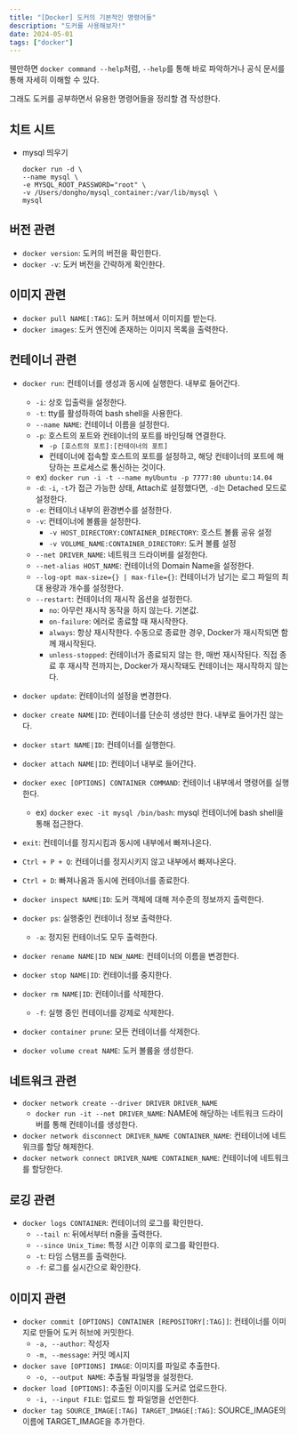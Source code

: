 ```yaml
---
title: "[Docker] 도커의 기본적인 명령어들"
description: "도커를 사용해보자!"
date: 2024-05-01
tags: ["docker"]
---
```


웬만하면 `docker command --help`처럼, `--help`를 통해 바로 파악하거나 공식 문서를 통해 자세히 이해할 수 있다.

그래도 도커를 공부하면서 유용한 명령어들을 정리할 겸 작성한다.

## 치트 시트

- mysql 띄우기
  ```docker
  docker run -d \
  --name mysql \
  -e MYSQL_ROOT_PASSWORD="root" \
  -v /Users/dongho/mysql_container:/var/lib/mysql \
  mysql
  ```

## 버전 관련

- `docker version`: 도커의 버전을 확인한다.
- `docker -v`: 도커 버전을 간략하게 확인한다.

## 이미지 관련

- `docker pull NAME[:TAG]`: 도커 허브에서 이미지를 받는다.
- `docker images`: 도커 엔진에 존재하는 이미지 목록을 출력한다.

## 컨테이너 관련

- `docker run`: 컨테이너를 생성과 동시에 실행한다. 내부로 들어간다.
  - `-i`: 상호 입출력을 설정한다.
  - `-t`: tty를 활성하하여 bash shell을 사용한다.
  - `--name NAME`: 컨테이너 이름을 설정한다.
  - `-p`: 호스트의 포트와 컨테이너의 포트를 바인딩해 연결한다.
      - `-p [호스트의 포트]:[컨테이너의 포트]`
      - 컨테이너에 접속할 호스트의 포트를 설정하고, 해당 컨테이너의 포트에 해당하는 프로세스로 통신하는 것이다.
  - ex) `docker run -i -t --name myUbuntu -p 7777:80 ubuntu:14.04`
  - `-d`: `-i`, `-t`가 접근 가능한 상태, Attach로 설정했다면, `-d`는 Detached 모드로 설정한다.
  - `-e`: 컨테이너 내부의 환경변수를 설정한다.
  - `-v`: 컨테이너에 볼륨을 설정한다.
      - `-v HOST_DIRECTORY:CONTAINER_DIRECTORY`: 호스트 볼륨 공유 설정
      - `-v VOLUME_NAME:CONTAINER_DIRECTORY`: 도커 볼륨 설정
  - `--net DRIVER_NAME`: 네트워크 드라이버를 설정한다.
  - `--net-alias HOST_NAME`: 컨테이너의 Domain Name을 설정한다.
  - `--log-opt max-size={} | max-file={}`: 컨테이너가 남기는 로그 파일의 최대 용량과 개수를 설정한다.
  - `--restart`: 컨테이너의 재시작 옵션을 설정한다.
      - `no`: 아무런 재시작 동작을 하지 않는다. 기본값.
      - `on-failure`: 에러로 종료할 때 재시작한다.
      - `always`: 항상 재시작한다. 수동으로 종료한 경우, Docker가 재시작되면 함께 재시작된다.
      - `unless-stopped`: 컨테이너가 종료되지 않는 한, 매번 재시작된다. 직접 종료 후 재시작 전까지는, Docker가 재시작돼도 컨테이너는 재시작하지 않는다.
- `docker update`: 컨테이너의 설정을 변경한다.
- `docker create NAME|ID`: 컨테이너를 단순히 생성만 한다. 내부로 들어가진 않는다.
- `docker start NAME|ID`: 컨테이너를 실행한다.
- `docker attach NAME|ID`: 컨테이너 내부로 들어간다.
- `docker exec [OPTIONS] CONTAINER COMMAND`: 컨테이너 내부에서 명령어를 실행한다.
  - ex) `docker exec -it mysql /bin/bash`: mysql 컨테이너에 bash shell을 통해 접근한다.
  
- `exit`: 컨테이너를 정지시킴과 동시에 내부에서 빠져나온다.
- `Ctrl + P + Q`: 컨테이너를 정지시키지 않고 내부에서 빠져나온다.
- `Ctrl + D`: 빠져나옴과 동시에 컨테이너를 종료한다.

- `docker inspect NAME|ID`: 도커 객체에 대해 저수준의 정보까지 출력한다.

- `docker ps`: 실행중인 컨테이너 정보 출력한다.
  - `-a`: 정지된 컨테이너도 모두 출력한다.

- `docker rename NAME|ID NEW_NAME`: 컨테이너의 이름을 변경한다.

- `docker stop NAME|ID`: 컨테이너를 중지한다.
- `docker rm NAME|ID`: 컨테이너를 삭제한다.
  - `-f`: 실행 중인 컨테이너를 강제로 삭제한다.
- `docker container prune`: 모든 컨테이너를 삭제한다.

- `docker volume creat NAME`: 도커 볼륨을 생성한다.

## 네트워크 관련

- `docker network create --driver DRIVER DRIVER_NAME`
  - `docker run -it --net DRIVER_NAME`: NAME에 해당하는 네트워크 드라이버를 통해 컨테이너를 생성한다.
- `docker network disconnect DRIVER_NAME CONTAINER_NAME`: 컨테이너에 네트워크를 할당 해제한다. 
- `docker network connect DRIVER_NAME CONTAINER_NAME`: 컨테이너에 네트워크를 할당한다.

## 로깅 관련

- `docker logs CONTAINER`: 컨테이너의 로그를 확인한다.
  - `--tail n`: 뒤에서부터 n줄을 출력한다.
  - `--since Unix_Time`: 특정 시간 이후의 로그를 확인한다.
  - `-t`: 타임 스탬프를 출력한다.
  - `-f`: 로그를 실시간으로 확인한다.

## 이미지 관련

- `docker commit [OPTIONS] CONTAINER [REPOSITORY[:TAG]]`: 컨테이너를 이미지로 만들어 도커 허브에 커밋한다.
  - `-a, --author`: 작성자
  - `-m, --message`: 커밋 메시지
- `docker save [OPTIONS] IMAGE`: 이미지를 파일로 추출한다.
  - `-o, --output NAME`: 추출될 파일명을 설정한다.
- `docker load [OPTIONS]`: 추출된 이미지를 도커로 업로드한다.
  - `-i, --input FILE`: 업로드 할 파일명을 선언한다. 
- `docker tag SOURCE_IMAGE[:TAG] TARGET_IMAGE[:TAG]`: SOURCE_IMAGE의 이름에 TARGET_IMAGE을 추가한다.
